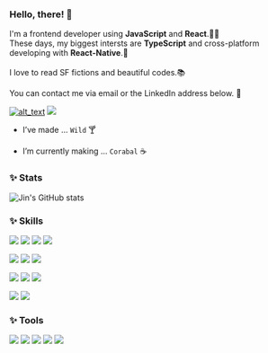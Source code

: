 ### Hello, there! 🙌

I'm a frontend developer using **JavaScript** and **React**.🧚‍♀️ <br>
These days, my biggest intersts are **TypeScript** and cross-platform developing with **React-Native**.📱 <br>
<br>
I love to read SF fictions and beautiful codes.📚

You can contact me via email or the LinkedIn address below. 💌
<!-- 나중에 링크 연결하기 -->
<p>

[<img alt="alt_text" src="https://img.shields.io/badge/Gmail-3DB2FF?style=flat&logo=Gmail&logoColor=white" />](mailto:jinyang.develop@gmail.com)
<img src="https://img.shields.io/badge/LinkedIn-3DB2FF?style=flat&logo=LinkedIn"/>
</p>

- I’ve made ... <a herf="https://github.com/HyejinYang/Wild">`Wild` 🍸 </a>

- I’m currently making ... <a herf="https://github.com/team-mokcha/corabal-beta">`Corabal` ☕ </a>


### ✨ Stats

![Jin's GitHub stats](https://github-readme-stats.vercel.app/api?username=HyejinYang&theme=default&show_icons=true)

### ✨ Skills

<p>
<img src="https://img.shields.io/badge/HTML5-3D087B?style=flat&logo=HTML5"/>
<img src="https://img.shields.io/badge/CSS3-3D087B?style=flat&logo=CSS3"/>
<img src="https://img.shields.io/badge/JavaScript-3D087B?style=flat&logo=JavaScript"/>
<img src="https://img.shields.io/badge/TypeScript-3D087B?style=flat&logo=TypeScript"/>

</p>
<p>
<img src="https://img.shields.io/badge/React-F43B86?style=flat&logo=React"/>
<img src="https://img.shields.io/badge/React Native-F43B86?style=flat&logo=React"/>
<img src="https://img.shields.io/badge/Tailwind CSS-F43B86?style=flat&logo=Tailwind CSS"/>
</p>

<p>
<img src="https://img.shields.io/badge/Python-FFE459?style=flat&logo=Python" />
<img src="https://img.shields.io/badge/Flask-FFE459?style=flat&logo=Flask&logoColor=black" />
<img src="https://img.shields.io/badge/SQLite-FFE459?style=flat&logo=SQLite&logoColor=blue"/>
</p>

<p>
<img src="https://img.shields.io/badge/Firebase-11052C?style=flat&logo=Firebase"/>
<img src="https://img.shields.io/badge/Unity-11052C?style=flat&logo=Unity"/>
</p>

### ✨ Tools

<p>
<img src="https://img.shields.io/badge/Visual Studio Code-FFEDDA?style=flat&logo=Visual Studio Code&logoColor=blue"/>
<img src="https://img.shields.io/badge/Git-FFEDDA?style=flat&logo=Git"/>
<img src="https://img.shields.io/badge/GitLab-FFEDDA?style=flat&logo=GitLab"/>
<img src="https://img.shields.io/badge/Notion-FFEDDA?style=flat&logo=Notion&logoColor=black"/>
<img src="https://img.shields.io/badge/Jira-FFEDDA?style=flat&logo=Jira&logoColor=blue"/>
</p>


